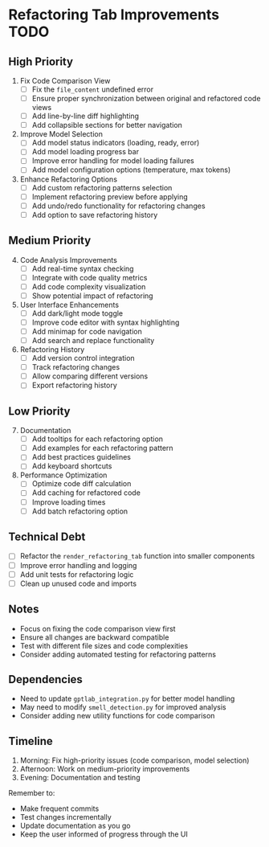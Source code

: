 # Refactoring Tab Improvements TODO

## High Priority
1. Fix Code Comparison View
   - [ ] Fix the `file_content` undefined error
   - [ ] Ensure proper synchronization between original and refactored code views
   - [ ] Add line-by-line diff highlighting
   - [ ] Add collapsible sections for better navigation

2. Improve Model Selection
   - [ ] Add model status indicators (loading, ready, error)
   - [ ] Add model loading progress bar
   - [ ] Improve error handling for model loading failures
   - [ ] Add model configuration options (temperature, max tokens)

3. Enhance Refactoring Options
   - [ ] Add custom refactoring patterns selection
   - [ ] Implement refactoring preview before applying
   - [ ] Add undo/redo functionality for refactoring changes
   - [ ] Add option to save refactoring history

## Medium Priority
4. Code Analysis Improvements
   - [ ] Add real-time syntax checking
   - [ ] Integrate with code quality metrics
   - [ ] Add code complexity visualization
   - [ ] Show potential impact of refactoring

5. User Interface Enhancements
   - [ ] Add dark/light mode toggle
   - [ ] Improve code editor with syntax highlighting
   - [ ] Add minimap for code navigation
   - [ ] Add search and replace functionality

6. Refactoring History
   - [ ] Add version control integration
   - [ ] Track refactoring changes
   - [ ] Allow comparing different versions
   - [ ] Export refactoring history

## Low Priority
7. Documentation
   - [ ] Add tooltips for each refactoring option
   - [ ] Add examples for each refactoring pattern
   - [ ] Add best practices guidelines
   - [ ] Add keyboard shortcuts

8. Performance Optimization
   - [ ] Optimize code diff calculation
   - [ ] Add caching for refactored code
   - [ ] Improve loading times
   - [ ] Add batch refactoring option

## Technical Debt
- [ ] Refactor the `render_refactoring_tab` function into smaller components
- [ ] Improve error handling and logging
- [ ] Add unit tests for refactoring logic
- [ ] Clean up unused code and imports

## Notes
- Focus on fixing the code comparison view first
- Ensure all changes are backward compatible
- Test with different file sizes and code complexities
- Consider adding automated testing for refactoring patterns

## Dependencies
- Need to update `gptlab_integration.py` for better model handling
- May need to modify `smell_detection.py` for improved analysis
- Consider adding new utility functions for code comparison

## Timeline
1. Morning: Fix high-priority issues (code comparison, model selection)
2. Afternoon: Work on medium-priority improvements
3. Evening: Documentation and testing

Remember to:
- Make frequent commits
- Test changes incrementally
- Update documentation as you go
- Keep the user informed of progress through the UI 
